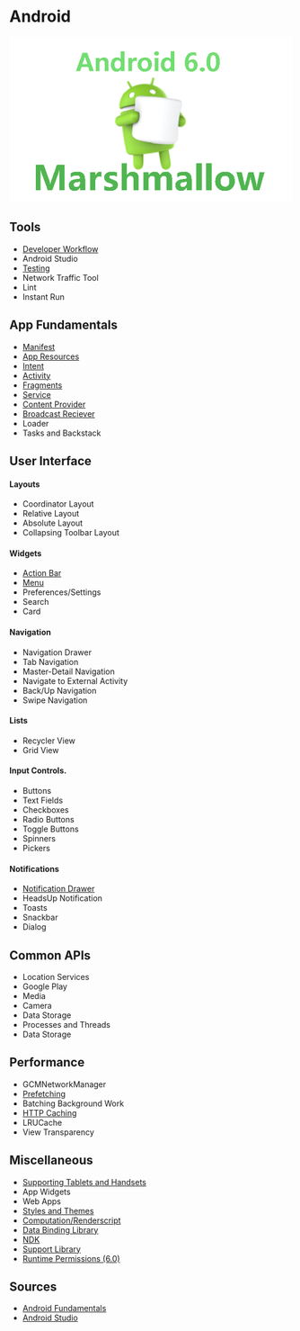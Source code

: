 # Android
![Android Marshmallow Banner](/Images/android-marshmallow.png)

## Tools
* [Developer Workflow](http://developer.android.com/tools/workflow/index.html)
* Android Studio
* [Testing](http://developer.android.com/tools/testing/testing-tools.html)
* Network Traffic Tool
* Lint
* Instant Run

## App Fundamentals
* [Manifest](/AppFundamentals/Manifest.md)
* [App Resources](/AppFundamentals/AppResources.md)
* [Intent](/AppFundamentals/Intent.md)
* [Activity](/AppFundamentals/Activity.md)
* [Fragments](/AppFundamentals/Fragments.md)
* [Service](/AppFundamentals/Service.md)
* [Content Provider](/AppFundamentals/ContentProvider.md)
* [Broadcast Reciever](/AppFundamentals/BroadcastReceiver.md)
* Loader
* Tasks and Backstack

## User Interface

#### Layouts
* Coordinator Layout
* Relative Layout
* Absolute Layout
* Collapsing Toolbar Layout

#### Widgets
* [Action Bar](/UserInterface/ActionBar.md)
* [Menu](/UserInterface/Menu.md)
* Preferences/Settings
* Search
* Card

#### Navigation
* Navigation Drawer
* Tab Navigation
* Master-Detail Navigation
* Navigate to External Activity
* Back/Up Navigation
* Swipe Navigation

#### Lists
* Recycler View
* Grid View

#### Input Controls.
* Buttons
* Text Fields
* Checkboxes
* Radio Buttons
* Toggle Buttons
* Spinners
* Pickers

#### Notifications
* [Notification Drawer](/UserInterface/Notifications.md)
* HeadsUp Notification
* Toasts
* Snackbar
* Dialog

## Common APIs
* Location Services
* Google Play
* Media
* Camera
* Data Storage
* Processes and Threads
* Data Storage

## Performance
* GCMNetworkManager
* [Prefetching](/Performance/Prefetching.md)
* Batching Background Work
* [HTTP Caching](https://www.youtube.com/watch?v=7lxVqqWwTb0&list=PLWz5rJ2EKKc9CBxr3BVjPTPoDPLdPIFCE&index=1)
* LRUCache
* View Transparency 

## Miscellaneous
* [Supporting Tablets and Handsets](/Miscellaneous/SupportingTabletsAndHandsets.md)
* App Widgets
* Web Apps
* [Styles and Themes](http://developer.android.com/guide/topics/ui/themes.html)
* [Computation/Renderscript](http://developer.android.com/guide/topics/renderscript/index.html)
* [Data Binding Library](http://developer.android.com/tools/data-binding/guide.html)
* [NDK](http://developer.android.com/tools/sdk/ndk/index.html)
* [Support Library](http://developer.android.com/tools/support-library/index.html)
* [Runtime Permissions (6.0)](https://developer.android.com/preview/features/runtime-permissions.html?utm_campaign=m-developer-launch&utm_source=dac&utm_medium=blog)

## Sources
* [Android Fundamentals](http://developer.android.com/guide/components/fundamentals.html)
* [Android Studio](http://developer.android.com/tools/studio/index.html)
